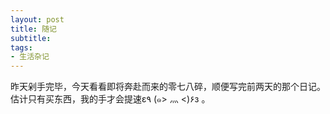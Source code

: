 ```yaml
---
layout: post
title: 随记
subtitle: 
tags:
- 生活杂记
---
```


昨天剁手完毕，今天看看即将奔赴而来的零七八碎，顺便写完前两天的那个日记。估计只有买东西，我的手才会提速ε٩ (๑> 灬 <)۶з 。


